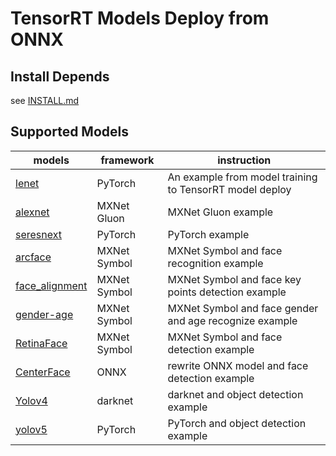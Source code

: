 # **TensorRT Models Deploy from ONNX**

## **Install Depends**
see [INSTALL.md](INSTALL.md)

## **Supported Models**

models|framework|instruction
---|---|---
[lenet](lenet)|PyTorch|An example from model training to TensorRT model deploy
[alexnet](alexnet)|MXNet Gluon|MXNet Gluon example
[seresnext](seresnext)|PyTorch|PyTorch example
[arcface](arcface)|MXNet Symbol|MXNet Symbol and face recognition example
[face_alignment](face_alignment)|MXNet Symbol|MXNet Symbol and face key points  detection example
[gender-age](gender-age)|MXNet Symbol|MXNet Symbol and face gender and age recognize example
[RetinaFace](RetinaFace)|MXNet Symbol|MXNet Symbol and face detection example
[CenterFace](CenterFace)|ONNX|rewrite ONNX model and face detection example
[Yolov4](Yolov4)|darknet|darknet and object detection example
[yolov5](yolov5)|PyTorch|PyTorch and object detection example
 